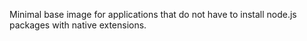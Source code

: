 Minimal base image for applications that do not have to install node.js packages with native extensions.
